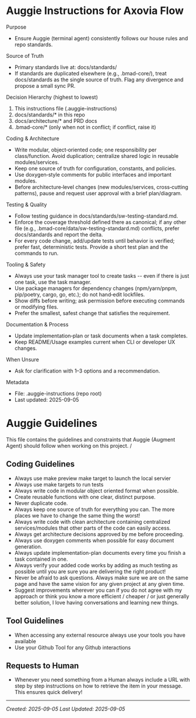 # Auggie Instructions for Axovia Flow

Purpose
- Ensure Auggie (terminal agent) consistently follows our house rules and repo standards.

Source of Truth
- Primary standards live at: docs/standards/
- If standards are duplicated elsewhere (e.g., .bmad-core/), treat docs/standards as the single source of truth. Flag any divergence and propose a small sync PR.

Decision Hierarchy (highest to lowest)
1) This instructions file (.auggie-instructions)
2) docs/standards/* in this repo
3) docs/architecture/* and PRD docs
4) .bmad-core/* (only when not in conflict; if conflict, raise it)

Coding & Architecture
- Write modular, object‑oriented code; one responsibility per class/function. Avoid duplication; centralize shared logic in reusable modules/services.
- Keep one source of truth for configuration, constants, and policies.
- Use doxygen‑style comments for public interfaces and important modules.
- Before architecture‑level changes (new modules/services, cross‑cutting patterns), pause and request user approval with a brief plan/diagram.

Testing & Quality
- Follow testing guidance in docs/standards/sw-testing-standard.md.
- Enforce the coverage threshold defined there as canonical; if any other file (e.g., .bmad-core/data/sw-testing-standard.md) conflicts, prefer docs/standards and report the delta.
- For every code change, add/update tests until behavior is verified; prefer fast, deterministic tests. Provide a short test plan and the commands to run.

Tooling & Safety
- Always use your task manager tool to create tasks -- even if there is just one task, use the task manager.
- Use package managers for dependency changes (npm/yarn/pnpm, pip/poetry, cargo, go, etc.); do not hand‑edit lockfiles.
- Show diffs before writing; ask permission before executing commands or modifying files.
- Prefer the smallest, safest change that satisfies the requirement.

Documentation & Process
- Update implementation‑plan or task documents when a task completes.
- Keep README/Usage examples current when CLI or developer UX changes.

When Unsure
- Ask for clarification with 1–3 options and a recommendation.

Metadata
- File: .auggie-instructions (repo root)
- Last updated: 2025-09-05



# Auggie Guidelines

This file contains the guidelines and constraints that Auggie (Augment Agent) should follow when working on this project.
/
## Coding Guidelines

- Always use make preview make target to launch the local servier
- Always use make targets to run tests
- Always write code in modular object oriented format when possible. 
- Create reusable functions with one clear, distinct purpose. 
- Never duplicate code. 
- Always keep one source of truth for everything you can. The more places we have to change the same thing the worst!  
- Always write code with clean architecture containing centralized services/modules that other parts of the code can easily access.  
- Always get architecture decisions approved by me before proceeding. 
- Always use doxygen comments when possible for easy document generation.
- Always update implementation-plan documents every time you finish a task contained in one.  
- Always verify your added code works by adding as much testing as possible until you are sure you are delivering the right product!
- Never be afraid to ask questions. Always make sure we are on the same page and have the same vision for any given project at any given time.
- Suggest improvements wherever you can if you do not agree with my approach or think you know a more efficient / cheaper / or just generally better solution, I love having conversations and learning new things.

## Tool Guidelines

- When accessing any external resource always use your tools you have available
- Use your Github Tool for any Github interactions

## Requests to Human

- Whenever you need something from a Human always include a URL with step by step instructions on how to retrieve the item in your message. This ensures quick delivery!

---

*Created: 2025-09-05*
*Last Updated: 2025-09-05*
